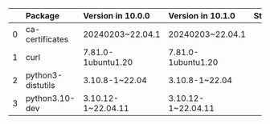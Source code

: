 <!-- markdown-link-check-disable -->

|    | Package           | Version in 10.0.0   | Version in 10.1.0   | Status   |
|---:|:------------------|:--------------------|:--------------------|:---------|
|  0 | ca-certificates   | 20240203~22.04.1    | 20240203~22.04.1    |          |
|  1 | curl              | 7.81.0-1ubuntu1.20  | 7.81.0-1ubuntu1.20  |          |
|  2 | python3-distutils | 3.10.8-1~22.04      | 3.10.8-1~22.04      |          |
|  3 | python3.10-dev    | 3.10.12-1~22.04.11  | 3.10.12-1~22.04.11  |          |
